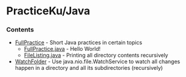 # PracticeKu/Java

### Contents
* [FullPractice](FullPractice) - Short Java practices in certain topics
  * [FullPractice.java](FullPractice/src/fullpractice/FullPractice.java) - Hello World!
  * [FileListing.java](FullPractice/src/fullpractice/FileListing.java) - Printing all directory contents recursively
* [WatchFolder](WatchFolder) - Use java.nio.file.WatchService to watch all changes happen in a directory and all its subdirectories (recursively)

